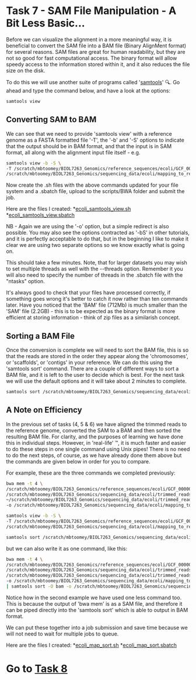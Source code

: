 # Task 7 - SAM File Manipulation - A Bit Less Basic...
Before we can visualize the alignment in a more meaningful way, it is beneficial to convert the SAM file into a BAM file (Binary AlignMent format) for several reasons. SAM files are great for human readability, but they are not so good for fast computational access. The binary format will allow speedy access to the information stored within it, and it also reduces the file size on the disk.

To do this we will use another suite of programs called '[samtools](http://www.htslib.org/)' :mag:. Go ahead and type the command below, and have a look at the options:
```bash
samtools view
```

## Converting SAM to BAM
We can see that we need to provide 'samtools view' with a reference genome as a FASTA formatted file '-T', the '-b' and '-S' options to indicate that the output should be in BAM format, and that the input is in SAM format, all along with the alignment input file itself - e.g.
```bash
samtools view -b -S \
-T /scratch/mbtoomey/BIOL7263_Genomics/reference_sequences/ecoli/GCF_000005845.2_ASM584v2_genomic.fna \
/scratch/mbtoomey/BIOL7263_Genomics/sequencing_data/ecoli/mapping_to_reference/ecoli_mapped.sam -o /scratch/mbtoomey/BIOL7263_Genomics/sequencing_data/ecoli/mapping_to_reference/ecoli_mapped.bam
```

Now create the .sh files with the above commands updated for your file system and a .sbatch file, upload to the scripts/BWA folder and submit the job.

Here are the files I created: 
*[ecoli_samtools_view.sh](https://github.com/mbtoomey/genomics_adventure/blob/release/scripts/ecoli_samtools_view.sh)
*[ecoli_samtools_view.sbatch](https://github.com/mbtoomey/genomics_adventure/blob/release/scripts/ecoli_samtools_view.sbatch)

NB - Again we are using the '-o' option, but a simple redirect is also possible. You may also see the options contracted as '-bS' in other tutorials, and it is perfectly acceptable to do that, but in the beginning I like to make it clear we are using two separate options so we know exactly what is going on.

This should take a few minutes. Note, that for larger datasets you may wish to set multiple threads as well with the --threads option. Remember it you will also need to specify the number of threads in the .sbatch file with the "ntasks" option. 

It's always good to check that your files have processed correctly, if something goes wrong it's better to
catch it now rather than ten commands later. Have you noticed that the 'BAM' file (712Mb) is much smaller than the 'SAM' file (2.2GB) - this is to be expected as the binary format is more efficient at storing information - think of zip files as a similarish concept.

## Sorting a BAM File
Once the conversion is complete we will need to sort the BAM file, this is so that the reads are stored in the order they appear along the 'chromosomes', or 'scaffolds', or 'contigs' in your reference. We can do this using the 'samtools sort' command. There are a couple of different ways to sort a BAM file, and it is left to the user to decide which is best. For the next task we will use the default options and it will take about 2 minutes to complete.

```bash
samtools sort /scratch/mbtoomey/BIOL7263_Genomics/sequencing_data/ecoli/mapping_to_reference/ecoli_mapped.bam -o /scratch/mbtoomey/BIOL7263_Genomics/sequencing_data/ecoli/mapping_to_reference/ecoli_mapped_sorted.bam
```

## A Note on Efficiency
In the previous set of tasks (4, 5 & 6) we have aligned the trimmed reads to the reference genome, converted the SAM to a BAM and then sorted the resulting BAM file. For clarity, and the purposes of learning we have done this in individual steps. However, in 'real-life' :tm:, it is much faster and easier to do these steps in one single command using Unix pipes! There is no need to do the next steps, of course, as we have already done them above but the commands are given below in order for you to compare.

For example, these are the three commands we completed previously:
```bash
bwa mem -t 4 \
/scratch/mbtoomey/BIOL7263_Genomics/reference_sequences/ecoli/GCF_000005845.2_ASM584v2_genomic \
/scratch/mbtoomey/BIOL7263_Genomics/sequencing_data/ecoli/trimmed_reads_val_1.fq.gz \
~/scratch/mbtoomey/BIOL7263_Genomics/sequencing_data/ecoli/trimmed_reads_val_2.fq.gz \
-o /scratch/mbtoomey/BIOL7263_Genomics/sequencing_data/ecoli/mapping_to_reference/ecoli_mapped.sam

samtools view -b -S \
-T /scratch/mbtoomey/BIOL7263_Genomics/reference_sequences/ecoli/GCF_000005845.2_ASM584v2_genomic.fna \
/scratch/mbtoomey/BIOL7263_Genomics/sequencing_data/ecoli/mapping_to_reference/ecoli_mapped.sam -o /scratch/mbtoomey/BIOL7263_Genomics/sequencing_data/ecoli/mapping_to_reference/ecoli_mapped.bam

samtools sort /scratch/mbtoomey/BIOL7263_Genomics/sequencing_data/ecoli/mapping_to_reference/ecoli_mapped.bam -o /scratch/mbtoomey/BIOL7263_Genomics/sequencing_data/ecoli/mapping_to_reference/ecoli_mapped_sorted.bam
```

but we can also write it as one command, like this:
```bash
bwa mem -t 4 \
/scratch/mbtoomey/BIOL7263_Genomics/reference_sequences/ecoli/GCF_000005845.2_ASM584v2_genomic \
/scratch/mbtoomey/BIOL7263_Genomics/sequencing_data/ecoli/trimmed_reads_val_1.fq.gz \
/scratch/mbtoomey/BIOL7263_Genomics/sequencing_data/ecoli/trimmed_reads_val_2.fq.gz \
-o /scratch/mbtoomey/BIOL7263_Genomics/sequencing_data/ecoli/mapping_to_reference/ecoli_mapped.sam
| samtools sort -O bam -o /scratch/mbtoomey/BIOL7263_Genomics/sequencing_data/ecoli/mapping_to_reference/ecoli_mapped_sorted_onecommand.bam
```
Notice how in the second example we have used one less command too. This is because the output of 'bwa mem' is as a SAM file, and therefore it can be piped directly into the 'samtools sort' which is able to output in BAM format.

We can put these together into a job submission and save time because we will not need to wait for multiple jobs to queue. 

Here are the files I created: 
*[ecoli_map_sort.sh](https://github.com/mbtoomey/genomics_adventure/blob/release/scripts/ecoli_map_sort.sh)
*[ecoli_map_sort.sbatch](https://github.com/mbtoomey/genomics_adventure/blob/release/scripts/ecoli_map_sort.sbatch)

# Go to [Task 8](https://github.com/mbtoomey/genomics_adventure/blob/release/chapter_2/task_8.md)
